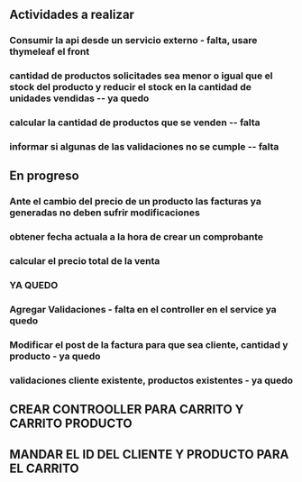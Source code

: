 ## Actividades a realizar


### Consumir la api desde un servicio externo - falta, usare thymeleaf el front
### cantidad de productos solicitades sea menor o igual que el stock del producto y reducir el stock en la cantidad de unidades vendidas -- ya quedo

### calcular la cantidad de productos que se venden -- falta
### informar si algunas de las validaciones no se cumple -- falta


## En progreso

### Ante el cambio del precio de un producto las facturas ya generadas no deben sufrir modificaciones
### obtener fecha actuala a la hora de crear un comprobante
### calcular el precio total de la venta

### YA QUEDO
### Agregar Validaciones - falta en el controller en el service ya quedo
### Modificar el post de la factura para que sea cliente, cantidad y producto - ya quedo
### validaciones cliente existente, productos existentes - ya quedo
## CREAR CONTROOLLER PARA CARRITO Y CARRITO PRODUCTO
## MANDAR EL ID DEL CLIENTE Y PRODUCTO PARA EL CARRITO
